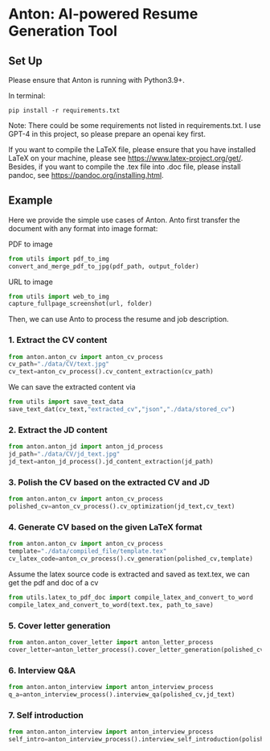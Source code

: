 # Anton: AI-powered Resume Generation Tool

## Set Up
Please ensure that Anton is running with Python3.9+. 

In terminal:
```shell
pip install -r requirements.txt
```
Note: There could be some requirements not listed in requirements.txt. I use GPT-4 in this project, so please prepare an openai key first.

If you want to compile the LaTeX file, please ensure that you have installed LaTeX on your machine, please see <https://www.latex-project.org/get/>. Besides, if you
want to compile the .tex file into .doc file, please install pandoc, see <https://pandoc.org/installing.html>.

## Example
Here we provide the simple use cases of Anton. Anto first transfer the document with any format  into image format:

PDF to image
```python
from utils import pdf_to_img
convert_and_merge_pdf_to_jpg(pdf_path, output_folder)
```
URL to image
```python
from utils import web_to_img
capture_fullpage_screenshot(url, folder)
```
Then, we can use Anto to process the resume and job description.
### 1. Extract the CV content
```python
from anton.anton_cv import anton_cv_process
cv_path="./data/CV/text.jpg"
cv_text=anton_cv_process().cv_content_extraction(cv_path)
```
We can save the extracted content via

```python
from utils import save_text_data
save_text_dat(cv_text,"extracted_cv","json","./data/stored_cv")
```

### 2. Extract the JD content
```python
from anton.anton_jd import anton_jd_process
jd_path="./data/CV/jd_text.jpg"
jd_text=anton_jd_process().jd_content_extraction(jd_path)
```

### 3. Polish the CV based on the extracted CV and JD
```python
from anton.anton_cv import anton_cv_process
polished_cv=anton_cv_process().cv_optimization(jd_text,cv_text)
```
### 4. Generate CV based on the given LaTeX format
```python
from anton.anton_cv import anton_cv_process
template="./data/compiled_file/template.tex"
cv_latex_code=anton_cv_process().cv_generation(polished_cv,template)
```

Assume the latex source code is extracted and saved as text.tex, we can get the pdf and doc of a cv
```python
from utils.latex_to_pdf_doc import compile_latex_and_convert_to_word
compile_latex_and_convert_to_word(text.tex, path_to_save)
```
### 5. Cover letter generation
```python
from anton.anton_cover_letter import anton_letter_process
cover_letter=anton_letter_process().cover_letter_generation(polished_cv,jd_text)
```
### 6. Interview Q&A
```python
from anton.anton_interview import anton_interview_process
q_a=anton_interview_process().interview_qa(polished_cv,jd_text)
```

### 7. Self introduction
```python
from anton.anton_interview import anton_interview_process
self_intro=anton_interview_process().interview_self_introduction(polished_cv,jd_text,'1') # 1 is the time of self introduction
```
